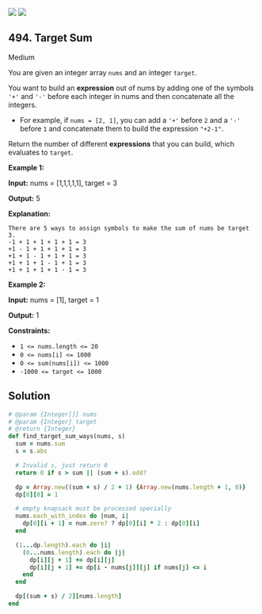 [![](https://img.shields.io/github/stars/LeetCode-in-Ruby/LeetCode-in-Ruby?label=Stars&style=flat-square)](https://github.com/LeetCode-in-Ruby/LeetCode-in-Ruby)
[![](https://img.shields.io/github/forks/LeetCode-in-Ruby/LeetCode-in-Ruby?label=Fork%20me%20on%20GitHub%20&style=flat-square)](https://github.com/LeetCode-in-Ruby/LeetCode-in-Ruby/fork)

## 494\. Target Sum

Medium

You are given an integer array `nums` and an integer `target`.

You want to build an **expression** out of nums by adding one of the symbols `'+'` and `'-'` before each integer in nums and then concatenate all the integers.

*   For example, if `nums = [2, 1]`, you can add a `'+'` before `2` and a `'-'` before `1` and concatenate them to build the expression `"+2-1"`.

Return the number of different **expressions** that you can build, which evaluates to `target`.

**Example 1:**

**Input:** nums = [1,1,1,1,1], target = 3

**Output:** 5

**Explanation:**

    There are 5 ways to assign symbols to make the sum of nums be target 3.
    -1 + 1 + 1 + 1 + 1 = 3
    +1 - 1 + 1 + 1 + 1 = 3
    +1 + 1 - 1 + 1 + 1 = 3
    +1 + 1 + 1 - 1 + 1 = 3
    +1 + 1 + 1 + 1 - 1 = 3 

**Example 2:**

**Input:** nums = [1], target = 1

**Output:** 1 

**Constraints:**

*   `1 <= nums.length <= 20`
*   `0 <= nums[i] <= 1000`
*   `0 <= sum(nums[i]) <= 1000`
*   `-1000 <= target <= 1000`

## Solution

```ruby
# @param {Integer[]} nums
# @param {Integer} target
# @return {Integer}
def find_target_sum_ways(nums, s)
  sum = nums.sum
  s = s.abs

  # Invalid s, just return 0
  return 0 if s > sum || (sum + s).odd?

  dp = Array.new((sum + s) / 2 + 1) {Array.new(nums.length + 1, 0)}
  dp[0][0] = 1

  # empty knapsack must be processed specially
  nums.each_with_index do |num, i|
    dp[0][i + 1] = num.zero? ? dp[0][i] * 2 : dp[0][i]
  end

  (1...dp.length).each do |i|
    (0...nums.length).each do |j|
      dp[i][j + 1] += dp[i][j]
      dp[i][j + 1] += dp[i - nums[j]][j] if nums[j] <= i
    end
  end

  dp[(sum + s) / 2][nums.length]
end
```